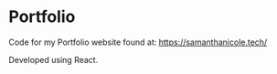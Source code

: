 # Portfolio
Code for my Portfolio website found at: https://samanthanicole.tech/

Developed using React.
